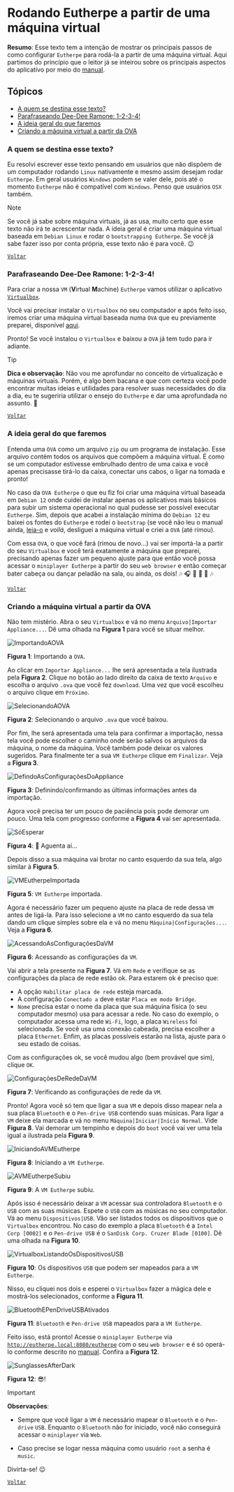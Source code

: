 # Rodando Eutherpe a partir de uma máquina virtual

**Resumo**: Esse texto tem a intenção de mostrar os principais passos de como configurar `Eutherpe`
para rodá-la a partir de uma máquina virtual. Aqui partimos do princípio que o leitor já se
inteirou sobre os principais aspectos do aplicativo por meio do [manual](MANUAL-PT.md).

## Tópicos

- [A quem se destina esse texto?](#a-quem-se-destina-esse-texto)
- [Parafraseando Dee-Dee Ramone: 1-2-3-4!](#parafraseando-dee-dee-ramone-1-2-3-4)
- [A ideia geral do que faremos](#a-ideia-geral-do-que-faremos)
- [Criando a máquina virtual a partir da OVA](#criando-a-máquina-virtual-a-partir-da-ova)

### A quem se destina esse texto?

Eu resolvi escrever esse texto pensando em usuários que não dispõem de um computador rodando `Linux`
nativamente e mesmo assim desejam rodar `Eutherpe`. Em geral usuários `Windows` podem se valer
dele, pois até o momento `Eutherpe` não é compatível com `Windows`. Penso que usuários `OSX`
também.

> [!NOTE]
> Se você já sabe sobre máquina virtuais, já as usa, muito certo que esse texto não irá te
> acrescentar nada. A ideia geral é criar uma máquina virtual baseada em `Debian Linux` e rodar o
> `bootstrapping Eutherpe`. Se você já sabe fazer isso por conta própria, esse texto não é para
> você. :wink:

[`Voltar`](#tópicos)

### Parafraseando Dee-Dee Ramone: 1-2-3-4!

Para criar a nossa `VM` (**V**irtual **M**achine) `Eutherpe` vamos utilizar o aplicativo
[`Virtualbox`](https://www.virtualbox.org/wiki/Downloads).

Você vai precisar instalar o `Virtualbox` no seu computador e após feito isso, iremos
criar uma máquina virtual baseada numa `OVA` que eu previamente preparei, disponível
[aqui](https://drive.google.com/file/d/1oow6zf-eEzRe6ySEQTkC9orsYNtQ3ZjJ/view?usp=sharing).

Pronto! Se você instalou o `Virtualbox` e baixou a `OVA` já tem tudo para ir adiante.

> [!TIP]
> **Dica e observação**: Não vou me aprofundar no conceito de virtualização e máquinas virtuais.
> Porém, é algo bem bacana e que com certeza você pode encontrar muitas ideias e utilidades para
> resolver suas necessidades do dia a dia, eu te sugeriria utilizar o ensejo do `Eutherpe` e dar
> uma aprofundada no assunto. :dart:

[`Voltar`](#tópicos)

### A ideia geral do que faremos

Entenda uma `OVA` como um arquivo `zip` ou um programa de instalação. Esse arquivo contém todos
os arquivos que compõem a máquina virtual. É como se um computador estivesse embrulhado dentro de
uma caixa e você apenas precisasse tirá-lo da caixa, conectar uns cabos, o ligar na tomada e
pronto!

No caso da `OVA Eutherpe` o que eu fiz foi criar uma máquina virtual baseada em `Debian 12` onde
cuidei de instalar apenas os aplicativos mais básicos para subir um sistema operacional no
qual pudesse ser possível executar `Eutherpe`. Sim, depois que acabei a instalação mínima do
`Debian 12` eu baixei os fontes do `Eutherpe` e rodei o `bootstrap` (se você não leu o manual
ainda, [leia-o](MANUAL-PT.md) e *voilá*, desliguei a máquina virtual e criei a `OVA` (até rimou).

Com essa `OVA`, o que você fará (rimou de novo...) vai ser importá-la a partir do seu
`Virtualbox` e você terá exatamente a máquina que preparei, precisando apenas fazer um pequeno
ajuste para que então você possa acessar o `miniplayer Eutherpe` a partir do seu `web browser`
e então começar bater cabeça ou dançar peladão na sala, ou ainda, os dois! :notes: :headphones: :guitar: :microphone: :dancer: :notes:

[`Voltar`](#tópicos)

### Criando a máquina virtual a partir da OVA

Não tem mistério. Abra o seu `Virtualbox` e vá no menu `Arquivo|Importar Appliance...`. Dê
uma olhada na **Figura 1** para você se situar melhor.

![ImportandoAOVA](figures/eus-vm-001.png)

**Figura 1**: Importando a `OVA`.

Ao clicar em `Importar Appliance...` lhe será apresentada a tela ilustrada pela **Figura 2**.
Clique no botão ao lado direito da caixa de texto `Arquivo` e escolha o arquivo `.ova` que
você fez `download`. Uma vez que você escolheu o arquivo clique em `Próximo`.

![SelecionandoAOVA](figures/eus-vm-002.png)

**Figura 2**: Selecionando o arquivo `.ova` que você baixou.

Por fim, lhe será apresentada uma tela para confirmar a importação, nessa tela você pode escolher
o caminho onde serão salvos os arquivos da máquina, o nome da máquina. Você também pode deixar
os valores sugeridos. Para finalmente ter a sua `VM Eutherpe` clique em `Finalizar`. Veja a
**Figura 3**.

![DefindoAsConfiguraçõesDoAppliance](figures/eus-vm-003.png)

**Figura 3**: Definindo/confirmando as últimas informações antes da importação.

Agora você precisa ter um pouco de paciência pois pode demorar um pouco. Uma tela com progresso
conforme a **Figura 4** vai ser apresentada.

![SóEsperar](figures/eus-vm-004.png)

**Figura 4**: :snail: Aguenta aí...

Depois disso a sua máquina vai brotar no canto esquerdo da sua tela, algo similar à **Figura 5**.

![VMEutherpeImportada](figures/eus-vm-005.png)

**Figura 5**: `VM Eutherpe` importada.

Agora é necessário fazer um pequeno ajuste na placa de rede dessa `VM` antes de ligá-la. Para
isso selecione a `VM` no canto esquerdo da sua tela dando um clique simples sobre ela e vá
no menu `Máquina|Configurações...`. Veja a **Figura 6**.

![AcessandoAsConfiguraçõesDaVM](figures/eus-vm-006.png)

**Figura 6**: Acessando as configurações da `VM`.

Vai abrir a tela presente na **Figura 7**. Vá em `Rede` e verifique se as configurações da
placa de rede estão ok. Para estarem ok é preciso que:

- A opção `Habilitar placa de rede` esteja marcada.
- A configuração `Conectado a` deve estar `Placa em modo Bridge`.
- `Nome` precisa estar o nome da placa que sua máquina física (o seu computador mesmo)
  usa para acessar a rede. No caso do exemplo, o computador acessa uma rede `Wi-Fi`, logo, a placa
  `Wireless` foi selecionada. Se você usa uma conexão cabeada, precisa escolher a placa
  `Ethernet`. Enfim, as placas possíveis estarão na lista, ajuste para o seu estado de coisas.

Com as configurações ok, se você mudou algo (bem provável que sim), clique `OK`.

![ConfiguraçõesDeRedeDaVM](figures/eus-vm-007.png)

**Figura 7**: Verificando as configurações de rede da `VM`.

Pronto! Agora você só tem que ligar a sua `VM` e depois disso mapear nela a sua placa `Bluetooth` e
o `Pen-drive USB` contendo suas músicas. Para ligar a `VM` deixe ela marcada e vá no menu
`Máquina|Iniciar|Início Normal`. Vide **Figura 8**. Vai demorar um tempinho e depois do `boot`
você vai ver uma tela igual a ilustrada pela **Figura 9**.

![IniciandoAVMEutherpe](figures/eus-vm-008.png)

**Figura 8**: Iniciando a `VM Eutherpe`.

![AVMEutherpeSubiu](figures/eus-vm-009.png)

**Figura 9**: A `VM Eutherpe` subiu.

Após isso é necessário deixar a `VM` acessar sua controladora `Bluetooth` e o `USB` com as suas
músicas. Espete o `USB` com as músicas no seu computador. Vá ao menu `Dispositivos|USB`.
Vão ser listados todos os dispositivos que o `Virtualbox` encontrou. No caso do exemplo a
placa `Bluetooth` é a `Intel Corp [0002]` e o `Pen-drive USB` é o `SanDisk Corp. Cruzer Blade [0100]`.
Dê uma olhada na **Figura 10**.

![VirtualboxListandoOsDispositivosUSB](figures/eus-vm-010.png)

**Figura 10**: Os dispositivos `USB` que podem ser mapeados para a `VM Eutherpe`.

Nisso, eu cliquei nos dois e esperei o `Virtualbox` fazer a mágica dele e mostrá-los selecionados,
conforme a **Figura 11**.

![BluetoothEPenDriveUSBAtivados](figures/eus-vm-011.png)

**Figura 11**: `Bluetooth` e `Pen-drive USB` mapeados para a `VM Eutherpe`.

Feito isso, está pronto! Acesse o `miniplayer Eutherpe` via
[`http://eutherpe.local:8080/eutherpe`](http://eutherpe.local:8080/eutherpe) com o seu
`web browser` e é só operá-lo conforme descrito no [manual](MANUAL-PT.md). Confira a **Figura
12**.

![SunglassesAfterDark](figures/eus-vm-012.png)

**Figura 12**: :sunglasses:!

> [!IMPORTANT]
> **Observações**:
>
> - Sempre que você ligar a `VM` é necessário mapear o `Bluetooth` e o `Pen-drive`
> `USB`. Enquanto o `Bluetooth` não for iniciado, você não conseguirá acessar o `miniplayer`
> via `Web`.
>
> - Caso precise se logar nessa máquina como usuário `root` a senha é `music`.

Divirta-se! :wink:

[`Voltar`](#tópicos)

